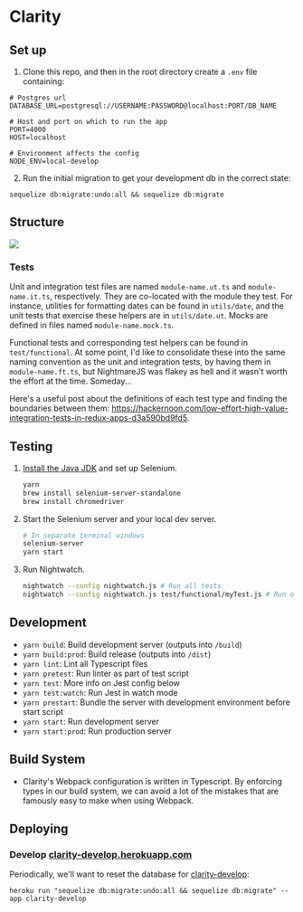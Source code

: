 # Clarity #

## Set up ##

1. Clone this repo, and then in the root directory create a `.env` file containing:

```shell
# Postgres url
DATABASE_URL=postgresql://USERNAME:PASSWORD@localhost:PORT/DB_NAME

# Host and port on which to run the app
PORT=4000
HOST=localhost

# Environment affects the config
NODE_ENV=local-develop
```

2. Run the initial migration to get your development db in the correct state:

```shell
sequelize db:migrate:undo:all && sequelize db:migrate
```

## Structure ##

![](https://cdn-images-1.medium.com/max/1600/1*cr8plxsbWE--Xgk_No5yiw.png)

### Tests ###

Unit and integration test files are named `module-name.ut.ts` and `module-name.it.ts`, respectively. They are co-located with the module they test. For instance, utilities for formatting dates can be found in `utils/date`, and the unit tests that exercise these helpers are in `utils/date.ut`. Mocks are defined in files named `module-name.mock.ts`.

Functional tests and corresponding test helpers can be found in `test/functional`. At some point, I'd like to consolidate these into the same naming convention as the unit and integration tests, by having them in `module-name.ft.ts`, but NightmareJS was flakey as hell and it wasn't worth the effort at the time. Someday...

Here's a useful post about the definitions of each test type and finding the boundaries between them: https://hackernoon.com/low-effort-high-value-integration-tests-in-redux-apps-d3a590bd9fd5. 

## Testing ##

1. [Install the Java JDK](http://www.oracle.com/technetwork/java/javase/downloads/index.html) and set up Selenium.

    ```sh
    yarn
    brew install selenium-server-standalone
    brew install chromedriver
    ```

2. Start the Selenium server and your local dev server.

    ```sh
    # In separate terminal windows
    selenium-server
    yarn start
    ```

3. Run Nightwatch.

    ```sh
    nightwatch --config nightwatch.js # Run all tests
    nightwatch --config nightwatch.js test/functional/myTest.js # Run one test
    ```

## Development ##

- `yarn build`:      Build development server (outputs into `/build`)
- `yarn build:prod`: Build release  (outputs into `/dist`)
- `yarn lint`:       Lint all Typescript files
- `yarn pretest`:    Run linter as part of test script
- `yarn test`:       More info on Jest config below
- `yarn test:watch`: Run Jest in watch mode
- `yarn prestart`:   Bundle the server with development environment before start script
- `yarn start`:      Run development server
- `yarn start:prod`: Run production server


## Build System ##

- Clarity's Webpack configuration is written in Typescript. By enforcing types in our build system, we can avoid a lot of the mistakes that are famously easy to make when using Webpack.

## Deploying ##

### Develop [clarity-develop.herokuapp.com](http://clarity-develop.herokuapp.com/posts) ###

Periodically, we'll want to reset the database for [clarity-develop](http://clarity-develop.herokuapp.com/posts):

```
heroku run "sequelize db:migrate:undo:all && sequelize db:migrate" --app clarity-develop
```
